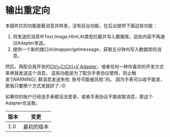# 输出重定向

本插件拦的功能是截消息并转发，没有前台功能，在后台提供下面这些功能：

1. 将发送的消息中Text,Image,Html,At类型拦截并写入数据库。这些内容不再通过Adapter发送。
2. 提供一个新的接口/kidnapper/getmessage，获取五分钟内写入数据库的消息。

然后，再配合我开发的[Ctrl+C/Ctrl+V Adapter](https://github.com/hsyhhssyy/CQCopyPasteAdapter/)，或者任何一种你喜欢的开发方式来单独发送这个消息。
这些功能是为了配合手表协议使用，防止触发‘[WARNING]: 群消息发送失败: 账号可能被风控.’的。
因为手表可以收不能发，那我只要换个方式发就好了:-D

如果你的账户已经连手表都没法登录，或者手表协议不能收取消息，那这个Adapter也没救。

|  版本   | 变更  |
|  ----  | ----  |
| 1.0  | 最初的版本 |